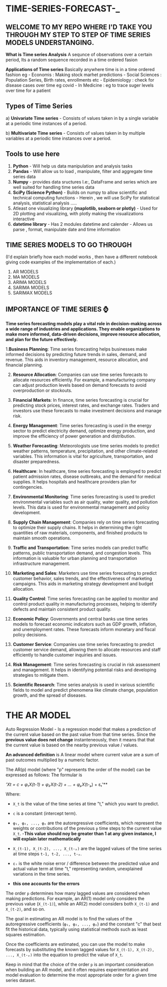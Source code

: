 # TIME-SERIES-FORECAST-\_

## WELCOME TO MY REPO WHERE I'D TAKE YOU THROUGH MY STEP TO STEP OF TIME SERIES MODELS UNDERSTANGING.

**What is Time series Analysis**
A sequnce of observations over a certain period, Its a random sequence recorded in a time ordered fasion

**Applications of Time series**
Basically anywhere time is in a time ordered fashion
eg - Economis : Making stock marhet predictions - Social Sciences : Population Series, Birth rates, enrollments etc - Epidemiology : check for disease cases over time eg covid - In Medicine : eg to trace suger levels over time for a patient

## Types of Time Series

a) **Univariate Time series** - Consists of values taken in by a single variable at a periodic time instances of a period.

b) **Multivariate Time series** - Consists of values taken in by multiple variables at a periodic time instances over a period.

## Tools to use here

1. **Python** - Will help us data manipulation and analysis tasks
2. **Pandas** - Will allow us to load , manipulate, filter and aggregate time series data
3. **Numpy** - provides data sructures I.e:, DataFrame and series which are well suited for handling time series data
4. **SciPy (Science Python)** - Builds on numpy to allow scientific and technical computing functions - Herein , we will use SciPy for statistical analysis, statistical analysis .....
5. Atleast one visualizing library **(maplotlib, seaborn or plotly)** - Used for 2D plotting and visualizing, with plotly making the visualizations interactive
6. **datetime library** - Has 2 modules datetime and calender - Allows us parse , format, manipulate date and time information

## TIME SERIES MODELS TO GO THROUGH

(I'd explain briefly how each model works , then have a different notebook giving code examples of the implementation of each.)

1. AR MODELS
2. MA MODELS
3. ARIMA MODELS
4. SARIMA MODELS
5. SARIMAX MODELS

## IMPORTANCE OF TIME SERIES :watch:

**Time series forecasting models play a vital role in decision-making across a wide range of industries and applications. They enable organizations to make more informed, data-driven decisions, improve resource allocation, and plan for the future effectively.**

1.**Business Planning**: Time series forecasting helps businesses make informed decisions by predicting future trends in sales, demand, and revenue. This aids in inventory management, resource allocation, and financial planning.

2. **Resource Allocation**: Companies can use time series forecasts to allocate resources efficiently. For example, a manufacturing company can adjust production levels based on demand forecasts to avoid overproduction or stockouts.

3. **Financial Markets**: In finance, time series forecasting is crucial for predicting stock prices, interest rates, and exchange rates. Traders and investors use these forecasts to make investment decisions and manage risk.

4. **Energy Management**: Time series forecasting is used in the energy sector to predict electricity demand, optimize energy production, and improve the efficiency of power generation and distribution.

5. **Weather Forecasting**: Meteorologists use time series models to predict weather patterns, temperature, precipitation, and other climate-related variables. This information is vital for agriculture, transportation, and disaster preparedness.

6. **Healthcare**: In healthcare, time series forecasting is employed to predict patient admission rates, disease outbreaks, and the demand for medical supplies. It helps hospitals and healthcare providers plan for contingencies.

7. **Environmental Monitoring**: Time series forecasting is used to predict environmental variables such as air quality, water quality, and pollution levels. This data is used for environmental management and policy development.

8. **Supply Chain Management**: Companies rely on time series forecasting to optimize their supply chains. It helps in determining the right quantities of raw materials, components, and finished products to maintain smooth operations.

9. **Traffic and Transportation**: Time series models can predict traffic patterns, public transportation demand, and congestion levels. This information is valuable for urban planning and transportation infrastructure management.

10. **Marketing and Sales**: Marketers use time series forecasting to predict customer behavior, sales trends, and the effectiveness of marketing campaigns. This aids in marketing strategy development and budget allocation.

11. **Quality Control**: Time series forecasting can be applied to monitor and control product quality in manufacturing processes, helping to identify defects and maintain consistent product quality.

12. **Economic Policy**: Governments and central banks use time series models to forecast economic indicators such as GDP growth, inflation, and unemployment rates. These forecasts inform monetary and fiscal policy decisions.

13. **Customer Service**: Companies use time series forecasting to predict customer service demand, allowing them to allocate resources and staff efficiently to handle customer inquiries and issues.

14. **Risk Management**: Time series forecasting is crucial in risk assessment and management. It helps in identifying potential risks and developing strategies to mitigate them.

15. **Scientific Research**: Time series analysis is used in various scientific fields to model and predict phenomena like climate change, population growth, and the spread of diseases.

# THE AR MODEL

Auto Regression Model - Is a regression model that makes a prediction of the current value based on the past value from that time series.
Since the **previous value does not change** instanteneously, then it means that that the current value is based on the nearby previous value / values.

**An advanced definition** is A linear model where current value are a sum of past outcomes multiplied by a numeric factor.

The AR(p) model (where "p" represents the order of the model) can be expressed as follows:
The formular is

**'X*t = c + φ₁X*(t-1) + φ₂X*(t-2) + ... + φₚX*(t-ₚ) + ɛₜ'**

Where:

- `X_t` is the value of the time series at time "t," which you want to predict.
- `c` is a constant (intercept term).

- `φ₁, φ₂, ..., φₚ` are the autoregressive coefficients, which represent the weights or contributions of the previous `p` time steps to the current value `X_t`. -**This value should noy be greater than 1 at any given instance, I will explain later mathematically**
- `X_(t-1), X_(t-2), ..., X_(t-ₚ)` are the lagged values of the time series at time steps `t-1, t-2, ..., t-ₚ`.
- `ɛₜ` is the white noise error / difference between the predicted value and actual value term at time "t," representing random, unexplained variations in the time series.
- **this one accounts for the errors**

The order `p` determines how many lagged values are considered when making predictions. For example, an AR(1) model only considers the previous value (`X_(t-1)`), while an AR(2) model considers both `X_(t-1)` and `X_(t-2)`, and so on.

The goal in estimating an AR model is to find the values of the autoregressive coefficients (`φ₁, φ₂, ..., φₚ`) and the constant "c" that best fit the historical data, typically using statistical methods such as least squares estimation.

Once the coefficients are estimated, you can use the model to make forecasts by substituting the known lagged values for `X_(t-1), X_(t-2), ..., X_(t-ₚ)` into the equation to predict the value of `X_t`.

Keep in mind that the choice of the order `p` is an important consideration when building an AR model, and it often requires experimentation and model evaluation to determine the most appropriate order for a given time series dataset.
